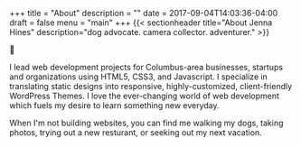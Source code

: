 +++
title = "About"
description = "" 
date = 2017-09-04T14:03:36-04:00
draft = false
menu = "main"
+++
{{< sectionheader 
    title="About Jenna Hines" 
    description="dog advocate. camera collector. adventurer."
    >}}
<section class="w-60-ns">
<p class="f1">👋</p>
<p>I lead web development projects for Columbus-area businesses, startups and organizations using HTML5, CSS3, and Javascript.  I specialize in translating static designs into responsive, highly-customized, client-friendly WordPress Themes.  I love the ever-changing world of web development which fuels my desire to learn something new everyday.</p>
<p>When I'm not building websites, you can find me walking my dogs, taking photos, trying out a new resturant, or seeking out my next vacation.</p>


</section>